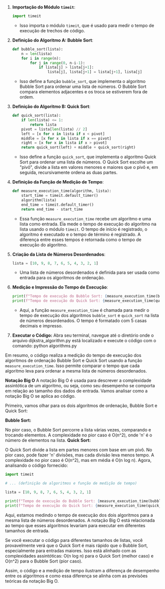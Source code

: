 1. **Importação do Módulo `timeit`**:
   ```python
   import timeit
   ```
   - Isso importa o módulo `timeit`, que é usado para medir o tempo de execução de trechos de código.

2. **Definição do Algoritmo A: Bubble Sort**:
   ```python
   def bubble_sort(lista):
       n = len(lista)
       for i in range(n):
           for j in range(0, n-i-1):
               if lista[j] > lista[j+1]:
                   lista[j], lista[j+1] = lista[j+1], lista[j]
   ```
   - Isso define a função `bubble_sort`, que implementa o algoritmo Bubble Sort para ordenar uma lista de números. O Bubble Sort compara elementos adjacentes e os troca se estiverem fora de ordem.

3. **Definição do Algoritmo B: Quick Sort**:
   ```python
   def quick_sort(lista):
       if len(lista) <= 1:
           return lista
       pivot = lista[len(lista) // 2]
       left = [x for x in lista if x < pivot]
       middle = [x for x in lista if x == pivot]
       right = [x for x in lista if x > pivot]
       return quick_sort(left) + middle + quick_sort(right)
   ```
   - Isso define a função `quick_sort`, que implementa o algoritmo Quick Sort para ordenar uma lista de números. O Quick Sort escolhe um "pivô", divide a lista em valores menores e maiores que o pivô e, em seguida, recursivamente ordena as duas partes.

4. **Definição da Função de Medição de Tempo**:
   ```python
   def measure_execution_time(algorithm, lista):
       start_time = timeit.default_timer()
       algorithm(lista)
       end_time = timeit.default_timer()
       return end_time - start_time
   ```
   - Essa função `measure_execution_time` recebe um algoritmo e uma lista como entrada. Ela mede o tempo de execução do algoritmo na lista usando o módulo `timeit`. O tempo de início é registrado, o algoritmo é executado e o tempo de término é registrado. A diferença entre esses tempos é retornada como o tempo de execução do algoritmo.

5. **Criação da Lista de Números Desordenados**:
   ```python
   lista = [10, 9, 8, 7, 6, 5, 4, 3, 2, 1]
   ```
   - Uma lista de números desordenados é definida para ser usada como entrada para os algoritmos de ordenação.

6. **Medição e Impressão do Tempo de Execução**:
   ```python
   print(f"Tempo de execução do Bubble Sort: {measure_execution_time(bubble_sort, lista):.5f} segundos")
   print(f"Tempo de execução do Quick Sort: {measure_execution_time(quick_sort, lista):.5f} segundos")
   ```
   - Aqui, a função `measure_execution_time` é chamada para medir o tempo de execução dos algoritmos `bubble_sort` e `quick_sort` na lista de números desordenados. O tempo é formatado com 5 casas decimais e impresso.

7. **Executar o Código:**
Abra seu terminal, navegue até o diretório onde o arquivo dijkstra_algorithm.py está localizado e execute o código com o comando:
python algorithms.py

Em resumo, o código realiza a medição do tempo de execução dos algoritmos de ordenação Bubble Sort e Quick Sort usando a função `measure_execution_time`. Isso permite comparar o tempo que cada algoritmo leva para ordenar a mesma lista de números desordenados.

**Notação Big O**
A notação Big O é usada para descrever a complexidade assintótica de um algoritmo, ou seja, como seu desempenho se comporta em relação ao tamanho dos dados de entrada. Vamos analisar como a notação Big O se aplica ao código.

Primeiro, vamos olhar para os dois algoritmos de ordenação, Bubble Sort e Quick Sort:

**Bubble Sort:**

No pior caso, o Bubble Sort percorre a lista várias vezes, comparando e trocando elementos.
A complexidade no pior caso é O(n^2), onde 'n' é o número de elementos na lista.
**Quick Sort:**

O Quick Sort divide a lista em partes menores com base em um pivô.
No pior caso, pode fazer 'n' divisões, mas cada divisão leva menos tempo.
A complexidade no pior caso é O(n^2), mas em média é O(n log n).
Agora, analisando o código fornecido:

```python
import timeit

# ... (definição de algoritmos e função de medição de tempo)

lista = [10, 9, 8, 7, 6, 5, 4, 3, 2, 1]

print(f"Tempo de execução do Bubble Sort: {measure_execution_time(bubble_sort, lista):.5f} segundos")
print(f"Tempo de execução do Quick Sort: {measure_execution_time(quick_sort, lista):.5f} segundos")
```

Aqui, estamos medindo o tempo de execução dos dois algoritmos para a mesma lista de números desordenados. A notação Big O está relacionada ao tempo que esses algoritmos levariam para executar em diferentes tamanhos de entrada.

Se você executar o código para diferentes tamanhos de listas, você provavelmente verá que o Quick Sort é mais rápido que o Bubble Sort, especialmente para entradas maiores. Isso está alinhado com as complexidades assintóticas: O(n log n) para o Quick Sort (melhor caso) e O(n^2) para o Bubble Sort (pior caso).

Assim, o código e a medição de tempo ilustram a diferença de desempenho entre os algoritmos e como essa diferença se alinha com as previsões teóricas da notação Big O.
